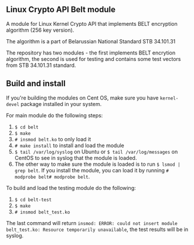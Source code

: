 Linux Crypto API Belt module
----------------------------
A module for Linux Kernel Crypto API that implements BELT encryption algorithm (256 key version). 

The algorithm is a part of Belarussian National Standard STB 34.101.31

The repository has two modules - the first implements BELT encrytion algorithm, the second is used for testing and contains some test vectors from STB 34.101.31 standard.

Build and install
-----------------
If you're building the modules on Cent OS, make sure you have `kernel-devel` package installed in your system.

For main module do the following steps:

1. `$ cd belt`
2. `$ make`
3. `# insmod belt.ko` to only load it
4. `# make install` to install and load the module
5. `$ tail /var/log/syslog` on Ubuntu or `$ tail /var/log/messages` on CentOS to see in syslog that the module is loaded.
6. The other way to make sure the module is loaded is to run `$ lsmod | grep belt`. If you install the module, you can load it by running `# modprobe belt# modprobe belt`.

To build and load the testing module do the following:

1. `$ cd belt-test`
2. `$ make`
3. `# insmod belt_test.ko` 

The last command will return `insmod: ERROR: could not insert module belt_test.ko: Resource temporarily unavailable`, the test results will be in syslog.
